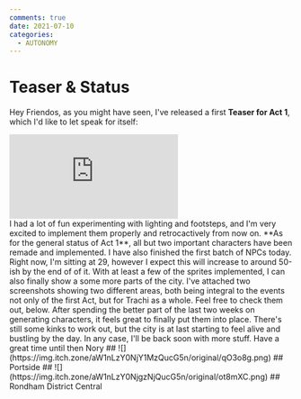 ```yaml
---
comments: true
date: 2021-07-10
categories:
  - AUTONOMY
---
```


# Teaser & Status

Hey Friendos,
as you might have seen, I've released a first **Teaser for Act 1**, which I'd like to let speak for itself:
<div class="embed">
<iframe src="https://www.youtube.com/embed/FCbpUgbu8Mk" frameborder="0" allowfullscreen></iframe>
</div>
I had a lot of fun experimenting with lighting and footsteps, and I'm very excited to implement them properly and retrocactively from now on.
**As for the general status of Act 1**, all but two important characters have been remade and implemented.
I have also finished the first batch of NPCs today. Right now, I'm sitting at 29, however I expect this will increase to around 50-ish by the end of of it.
With at least a few of the sprites implemented, I can also finally show a some more parts of the city.
I've attached two screenshots showing two different areas, both being integral to the events not only of the first Act, but for Trachi as a whole. Feel free to check them out, below.
After spending the better part of the last two weeks on generating characters, it feels great to finally put them into place. There's still some kinks to work out, but the city is at last starting to feel alive and bustling by the day.
In any case, I'll be back soon with more stuff.
Have a great time until then
Nory
##
![](https://img.itch.zone/aW1nLzY0NjY1MzQucG5n/original/qO3o8g.png)
## Portside
##
![](https://img.itch.zone/aW1nLzY0NjgzNjQucG5n/original/ot8mXC.png)
## Rondham District Central
